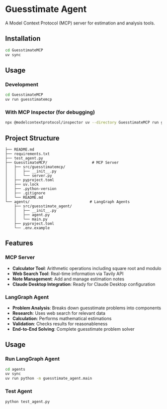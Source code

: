 # Guesstimate Agent

A Model Context Protocol (MCP) server for estimation and analysis tools.

## Installation

```bash
cd GuesstimateMCP
uv sync
```

## Usage

### Development
```bash
cd GuesstimateMCP
uv run guesstimatemcp
```

### With MCP Inspector (for debugging)
```bash
npx @modelcontextprotocol/inspector uv --directory GuesstimateMCP run guesstimatemcp
```

## Project Structure

```
├── README.md
├── requirements.txt
├── test_agent.py
├── GuesstimateMCP/                    # MCP Server
│   ├── src/guesstimatemcp/
│   │   ├── __init__.py
│   │   └── server.py
│   ├── pyproject.toml
│   ├── uv.lock
│   ├── .python-version
│   ├── .gitignore
│   └── README.md
└── agents/                           # LangGraph Agents
    ├── src/guesstimate_agent/
    │   ├── __init__.py
    │   ├── agent.py
    │   └── main.py
    ├── pyproject.toml
    └── .env.example
```

## Features

### MCP Server
- **Calculator Tool**: Arithmetic operations including square root and modulo
- **Web Search Tool**: Real-time information via Tavily API
- **Note Management**: Add and manage estimation notes
- **Claude Desktop Integration**: Ready for Claude Desktop configuration

### LangGraph Agent
- **Problem Analysis**: Breaks down guesstimate problems into components
- **Research**: Uses web search for relevant data
- **Calculation**: Performs mathematical estimations
- **Validation**: Checks results for reasonableness
- **End-to-End Solving**: Complete guesstimate problem solver

## Usage

### Run LangGraph Agent
```bash
cd agents
uv sync
uv run python -m guesstimate_agent.main
```

### Test Agent
```bash
python test_agent.py
```